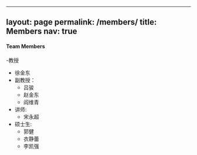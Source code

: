 ---
layout: page
permalink: /members/
title: Members
nav: true
--


#### Team Members
-教授
  - 徐金东
- 副教授：
  - 吕骏
  - 赵金东
  - 阎维青
- 讲师: 
  - 宋永超
- 硕士生: 
  - 郭健
  - 衣静蕾
  - 李凯强
  
  